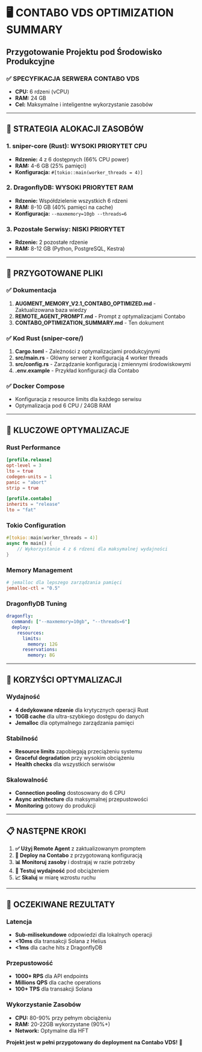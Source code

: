 # 🖥️ CONTABO VDS OPTIMIZATION SUMMARY
## Przygotowanie Projektu pod Środowisko Produkcyjne

### ✅ **SPECYFIKACJA SERWERA CONTABO VDS**
- **CPU:** 6 rdzeni (vCPU)
- **RAM:** 24 GB
- **Cel:** Maksymalne i inteligentne wykorzystanie zasobów

---

## 🎯 **STRATEGIA ALOKACJI ZASOBÓW**

### 1. **sniper-core (Rust): WYSOKI PRIORYTET CPU**
- **Rdzenie:** 4 z 6 dostępnych (66% CPU power)
- **RAM:** 4-6 GB (25% pamięci)
- **Konfiguracja:** `#[tokio::main(worker_threads = 4)]`

### 2. **DragonflyDB: WYSOKI PRIORYTET RAM**
- **Rdzenie:** Współdzielenie wszystkich 6 rdzeni
- **RAM:** 8-10 GB (40% pamięci na cache)
- **Konfiguracja:** `--maxmemory=10gb --threads=6`

### 3. **Pozostałe Serwisy: NISKI PRIORYTET**
- **Rdzenie:** 2 pozostałe rdzenie
- **RAM:** 8-12 GB (Python, PostgreSQL, Kestra)

---

## 📁 **PRZYGOTOWANE PLIKI**

### ✅ **Dokumentacja**
1. **AUGMENT_MEMORY_V2.1_CONTABO_OPTIMIZED.md** - Zaktualizowana baza wiedzy
2. **REMOTE_AGENT_PROMPT.md** - Prompt z optymalizacjami Contabo
3. **CONTABO_OPTIMIZATION_SUMMARY.md** - Ten dokument

### ✅ **Kod Rust (sniper-core/)**
1. **Cargo.toml** - Zależności z optymalizacjami produkcyjnymi
2. **src/main.rs** - Główny serwer z konfiguracją 4 worker threads
3. **src/config.rs** - Zarządzanie konfiguracją i zmiennymi środowiskowymi
4. **.env.example** - Przykład konfiguracji dla Contabo

### ✅ **Docker Compose**
- Konfiguracja z resource limits dla każdego serwisu
- Optymalizacja pod 6 CPU / 24GB RAM

---

## 🔧 **KLUCZOWE OPTYMALIZACJE**

### **Rust Performance**
```toml
[profile.release]
opt-level = 3
lto = true
codegen-units = 1
panic = "abort"
strip = true

[profile.contabo]
inherits = "release"
lto = "fat"
```

### **Tokio Configuration**
```rust
#[tokio::main(worker_threads = 4)]
async fn main() {
    // Wykorzystanie 4 z 6 rdzeni dla maksymalnej wydajności
}
```

### **Memory Management**
```toml
# jemalloc dla lepszego zarządzania pamięci
jemalloc-ctl = "0.5"
```

### **DragonflyDB Tuning**
```yaml
dragonfly:
  command: ["--maxmemory=10gb", "--threads=6"]
  deploy:
    resources:
      limits:
        memory: 12G
      reservations:
        memory: 8G
```

---

## 🚀 **KORZYŚCI OPTYMALIZACJI**

### **Wydajność**
- **4 dedykowane rdzenie** dla krytycznych operacji Rust
- **10GB cache** dla ultra-szybkiego dostępu do danych
- **Jemalloc** dla optymalnego zarządzania pamięci

### **Stabilność**
- **Resource limits** zapobiegają przeciążeniu systemu
- **Graceful degradation** przy wysokim obciążeniu
- **Health checks** dla wszystkich serwisów

### **Skalowalność**
- **Connection pooling** dostosowany do 6 CPU
- **Async architecture** dla maksymalnej przepustowości
- **Monitoring** gotowy do produkcji

---

## 📋 **NASTĘPNE KROKI**

1. **✅ Użyj Remote Agent** z zaktualizowanym promptem
2. **🔄 Deploy na Contabo** z przygotowaną konfiguracją
3. **📊 Monitoruj zasoby** i dostrajaj w razie potrzeby
4. **🧪 Testuj wydajność** pod obciążeniem
5. **📈 Skaluj** w miarę wzrostu ruchu

---

## 🎯 **OCZEKIWANE REZULTATY**

### **Latencja**
- **Sub-milisekundowe** odpowiedzi dla lokalnych operacji
- **<10ms** dla transakcji Solana z Helius
- **<1ms** dla cache hits z DragonflyDB

### **Przepustowość**
- **1000+ RPS** dla API endpoints
- **Millions QPS** dla cache operations
- **100+ TPS** dla transakcji Solana

### **Wykorzystanie Zasobów**
- **CPU:** 80-90% przy pełnym obciążeniu
- **RAM:** 20-22GB wykorzystane (90%+)
- **Network:** Optymalne dla HFT

**Projekt jest w pełni przygotowany do deployment na Contabo VDS!** 🚀
